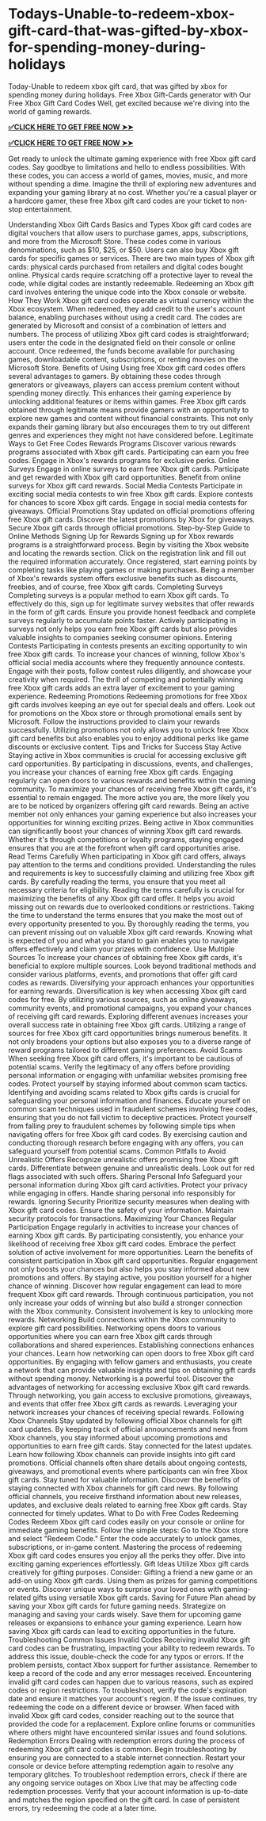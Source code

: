 # Todays-Unable-to-redeem-xbox-gift-card-that-was-gifted-by-xbox-for-spending-money-during-holidays
Today-Unable to redeem xbox gift card, that was gifted by xbox for spending money during holidays.
Free Xbox Gift-Cards generator with Our Free Xbox Gift Card Codes Well, get excited because we're diving into the world of gaming rewards.

**[✅CLICK HERE TO GET FREE NOW ➤➤](https://rbx.offerjunkis.com/xbox-card/)**

**[✅CLICK HERE TO GET FREE NOW ➤➤](https://rbx.offerjunkis.com/xbox-card/)**

Get ready to unlock the ultimate gaming experience with free Xbox gift card codes. Say goodbye to limitations and hello to endless possibilities. With these codes, you can access a world of games, movies, music, and more without spending a dime. Imagine the thrill of exploring new adventures and expanding your gaming library at no cost. Whether you're a casual player or a hardcore gamer, these free Xbox gift card codes are your ticket to non-stop entertainment.

Understanding Xbox Gift Cards
Basics and Types
Xbox gift card codes are digital vouchers that allow users to purchase games, apps, subscriptions, and more from the Microsoft Store. These codes come in various denominations, such as $10, $25, or $50. Users can also buy Xbox gift cards for specific games or services.
There are two main types of Xbox gift cards: physical cards purchased from retailers and digital codes bought online. Physical cards require scratching off a protective layer to reveal the code, while digital codes are instantly redeemable. Redeeming an Xbox gift card involves entering the unique code into the Xbox console or website.
How They Work
Xbox gift card codes operate as virtual currency within the Xbox ecosystem. When redeemed, they add credit to the user's account balance, enabling purchases without using a credit card. The codes are generated by Microsoft and consist of a combination of letters and numbers.
The process of utilizing Xbox gift card codes is straightforward; users enter the code in the designated field on their console or online account. Once redeemed, the funds become available for purchasing games, downloadable content, subscriptions, or renting movies on the Microsoft Store.
Benefits of Using
Using free Xbox gift card codes offers several advantages to gamers. By obtaining these codes through generators or giveaways, players can access premium content without spending money directly. This enhances their gaming experience by unlocking additional features or items within games.
Free Xbox gift cards obtained through legitimate means provide gamers with an opportunity to explore new games and content without financial constraints. This not only expands their gaming library but also encourages them to try out different genres and experiences they might not have considered before.
Legitimate Ways to Get Free Codes
Rewards Programs
Discover various rewards programs associated with Xbox gift cards. Participating can earn you free codes. Engage in Xbox's rewards programs for exclusive perks.
Online Surveys
Engage in online surveys to earn free Xbox gift cards. Participate and get rewarded with Xbox gift card opportunities. Benefit from online surveys for Xbox gift card rewards.
Social Media Contests
Participate in exciting social media contests to win free Xbox gift cards. Explore contests for chances to score Xbox gift cards. Engage in social media contests for giveaways.
Official Promotions
Stay updated on official promotions offering free Xbox gift cards. Discover the latest promotions by Xbox for giveaways. Secure Xbox gift cards through official promotions.
Step-by-Step Guide to Online Methods
Signing Up for Rewards
Signing up for Xbox rewards programs is a straightforward process. Begin by visiting the Xbox website and locating the rewards section. Click on the registration link and fill out the required information accurately. Once registered, start earning points by completing tasks like playing games or making purchases. Being a member of Xbox's rewards system offers exclusive benefits such as discounts, freebies, and of course, free Xbox gift cards.
Completing Surveys
Completing surveys is a popular method to earn Xbox gift cards. To effectively do this, sign up for legitimate survey websites that offer rewards in the form of gift cards. Ensure you provide honest feedback and complete surveys regularly to accumulate points faster. Actively participating in surveys not only helps you earn free Xbox gift cards but also provides valuable insights to companies seeking consumer opinions.
Entering Contests
Participating in contests presents an exciting opportunity to win free Xbox gift cards. To increase your chances of winning, follow Xbox's official social media accounts where they frequently announce contests. Engage with their posts, follow contest rules diligently, and showcase your creativity when required. The thrill of competing and potentially winning free Xbox gift cards adds an extra layer of excitement to your gaming experience.
Redeeming Promotions
Redeeming promotions for free Xbox gift cards involves keeping an eye out for special deals and offers. Look out for promotions on the Xbox store or through promotional emails sent by Microsoft. Follow the instructions provided to claim your rewards successfully. Utilizing promotions not only allows you to unlock free Xbox gift card benefits but also enables you to enjoy additional perks like game discounts or exclusive content.
Tips and Tricks for Success
Stay Active
Staying active in Xbox communities is crucial for accessing exclusive gift card opportunities. By participating in discussions, events, and challenges, you increase your chances of earning free Xbox gift cards. Engaging regularly can open doors to various rewards and benefits within the gaming community.
To maximize your chances of receiving free Xbox gift cards, it's essential to remain engaged. The more active you are, the more likely you are to be noticed by organizers offering gift card rewards. Being an active member not only enhances your gaming experience but also increases your opportunities for winning exciting prizes.
Being active in Xbox communities can significantly boost your chances of winning Xbox gift card rewards. Whether it's through competitions or loyalty programs, staying engaged ensures that you are at the forefront when gift card opportunities arise.
Read Terms Carefully
When participating in Xbox gift card offers, always pay attention to the terms and conditions provided. Understanding the rules and requirements is key to successfully claiming and utilizing free Xbox gift cards. By carefully reading the terms, you ensure that you meet all necessary criteria for eligibility.
Reading the terms carefully is crucial for maximizing the benefits of any Xbox gift card offer. It helps you avoid missing out on rewards due to overlooked conditions or restrictions. Taking the time to understand the terms ensures that you make the most out of every opportunity presented to you.
By thoroughly reading the terms, you can prevent missing out on valuable Xbox gift card rewards. Knowing what is expected of you and what you stand to gain enables you to navigate offers effectively and claim your prizes with confidence.
Use Multiple Sources
To increase your chances of obtaining free Xbox gift cards, it's beneficial to explore multiple sources. Look beyond traditional methods and consider various platforms, events, and promotions that offer gift card codes as rewards. Diversifying your approach enhances your opportunities for earning rewards.
Diversification is key when accessing Xbox gift card codes for free. By utilizing various sources, such as online giveaways, community events, and promotional campaigns, you expand your chances of receiving gift card rewards. Exploring different avenues increases your overall success rate in obtaining free Xbox gift cards.
Utilizing a range of sources for free Xbox gift card opportunities brings numerous benefits. It not only broadens your options but also exposes you to a diverse range of reward programs tailored to different gaming preferences.
Avoid Scams
When seeking free Xbox gift card offers, it's important to be cautious of potential scams. Verify the legitimacy of any offers before providing personal information or engaging with unfamiliar websites promising free codes. Protect yourself by staying informed about common scam tactics.
Identifying and avoiding scams related to Xbox gifts cards is crucial for safeguarding your personal information and finances. Educate yourself on common scam techniques used in fraudulent schemes involving free codes, ensuring that you do not fall victim to deceptive practices.
Protect yourself from falling prey to fraudulent schemes by following simple tips when navigating offers for free Xbox gift card codes. By exercising caution and conducting thorough research before engaging with any offers, you can safeguard yourself from potential scams.
Common Pitfalls to Avoid
Unrealistic Offers
Recognize unrealistic offers promising free Xbox gift cards. Differentiate between genuine and unrealistic deals. Look out for red flags associated with such offers.
Sharing Personal Info
Safeguard your personal information during Xbox gift card activities. Protect your privacy while engaging in offers. Handle sharing personal info responsibly for rewards.
Ignoring Security
Prioritize security measures when dealing with Xbox gift card codes. Ensure the safety of your information. Maintain security protocols for transactions.
Maximizing Your Chances
Regular Participation
Engage regularly in activities to increase your chances of earning Xbox gift cards. By participating consistently, you enhance your likelihood of receiving free Xbox gift card codes. Embrace the perfect solution of active involvement for more opportunities.
Learn the benefits of consistent participation in Xbox gift card opportunities. Regular engagement not only boosts your chances but also helps you stay informed about new promotions and offers. By staying active, you position yourself for a higher chance of winning.
Discover how regular engagement can lead to more frequent Xbox gift card rewards. Through continuous participation, you not only increase your odds of winning but also build a stronger connection with the Xbox community. Consistent involvement is key to unlocking more rewards.
Networking
Build connections within the Xbox community to explore gift card possibilities. Networking opens doors to various opportunities where you can earn free Xbox gift cards through collaborations and shared experiences. Establishing connections enhances your chances.
Learn how networking can open doors to free Xbox gift card opportunities. By engaging with fellow gamers and enthusiasts, you create a network that can provide valuable insights and tips on obtaining gift cards without spending money. Networking is a powerful tool.
Discover the advantages of networking for accessing exclusive Xbox gift card rewards. Through networking, you gain access to exclusive promotions, giveaways, and events that offer free Xbox gift cards as rewards. Leveraging your network increases your chances of receiving special rewards.
Following Xbox Channels
Stay updated by following official Xbox channels for gift card updates. By keeping track of official announcements and news from Xbox channels, you stay informed about upcoming promotions and opportunities to earn free gift cards. Stay connected for the latest updates.
Learn how following Xbox channels can provide insights into gift card promotions. Official channels often share details about ongoing contests, giveaways, and promotional events where participants can win free Xbox gift cards. Stay tuned for valuable information.
Discover the benefits of staying connected with Xbox channels for gift card news. By following official channels, you receive firsthand information about new releases, updates, and exclusive deals related to earning free Xbox gift cards. Stay connected for timely updates.
What to Do with Free Codes
Redeeming Codes
Redeem Xbox gift card codes easily on your console or online for immediate gaming benefits. Follow the simple steps:
Go to the Xbox store and select "Redeem Code."
Enter the code accurately to unlock games, subscriptions, or in-game content.
Mastering the process of redeeming Xbox gift card codes ensures you enjoy all the perks they offer. Dive into exciting gaming experiences effortlessly.
Gift Ideas
Utilize Xbox gift cards creatively for gifting purposes. Consider:
Gifting a friend a new game or an add-on using Xbox gift cards.
Using them as prizes for gaming competitions or events.
Discover unique ways to surprise your loved ones with gaming-related gifts using versatile Xbox gift cards.
Saving for Future
Plan ahead by saving your Xbox gift cards for future gaming needs.
Strategize on managing and saving your cards wisely.
Save them for upcoming game releases or expansions to enhance your gaming experience.
Learn how saving Xbox gift cards can lead to exciting opportunities in the future.
Troubleshooting Common Issues
Invalid Codes
Receiving invalid Xbox gift card codes can be frustrating, impacting your ability to redeem rewards. To address this issue, double-check the code for any typos or errors. If the problem persists, contact Xbox support for further assistance. Remember to keep a record of the code and any error messages received.
Encountering invalid gift card codes can happen due to various reasons, such as expired codes or region restrictions. To troubleshoot, verify the code's expiration date and ensure it matches your account's region. If the issue continues, try redeeming the code on a different device or browser.
When faced with invalid Xbox gift card codes, consider reaching out to the source that provided the code for a replacement. Explore online forums or communities where others might have encountered similar issues and found solutions.
Redemption Errors
Dealing with redemption errors during the process of redeeming Xbox gift card codes is common. Begin troubleshooting by ensuring you are connected to a stable internet connection. Restart your console or device before attempting redemption again to resolve any temporary glitches.
To troubleshoot redemption errors, check if there are any ongoing service outages on Xbox Live that may be affecting code redemption processes. Verify that your account information is up-to-date and matches the region specified on the gift card. In case of persistent errors, try redeeming the code at a later time.
